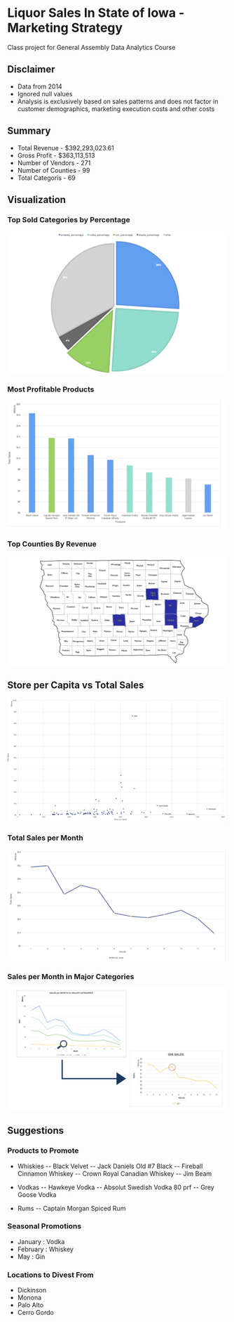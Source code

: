# Liquor Sales In State of Iowa - Marketing Strategy 
Class project for General Assembly Data Analytics Course

## Disclaimer
 - Data from 2014
 - Ignored null values
 - Analysis is exclusively based on sales patterns and does not factor in customer demographics, marketing execution costs and other costs


## Summary

- Total Revenue - $392,293,023.61 
- Gross Profit - $363,113,513
- Number of Vendors - 271
- Number of Counties - 99
- Total Categoris - 69

## Visualization

### Top Sold Categories by Percentage

![Screen Shot 2020-08-25 at 12.09.23 PM.png](https://github.com/spogoff/iowa_liquor_sales/blob/master/Assets/Screen%20Shot%202020-08-25%20at%2012.09.23%20PM.png?raw=true)

### Most Profitable Products

![Screen Shot 2020-08-25 at 12.09.58 PM.png](https://github.com/spogoff/iowa_liquor_sales/blob/master/Assets/Screen%20Shot%202020-08-25%20at%2012.09.58%20PM.png?raw=true)

### Top Counties By Revenue


![Screen Shot 2020-08-25 at 12.10.45 PM.png](https://github.com/spogoff/iowa_liquor_sales/blob/master/Assets/Screen%20Shot%202020-08-25%20at%2012.10.45%20PM.png?raw=true)

## Store per Capita vs Total Sales

![Screen Shot 2020-08-25 at 12.12.33 PM.png](https://github.com/spogoff/iowa_liquor_sales/blob/master/Assets/Screen%20Shot%202020-08-25%20at%2012.12.33%20PM.png?raw=true)

### Total Sales per Month


![Screen Shot 2020-08-25 at 12.13.59 PM.png](https://github.com/spogoff/iowa_liquor_sales/blob/master/Assets/Screen%20Shot%202020-08-25%20at%2012.13.59%20PM.png?raw=true)

### Sales per Month in Major Categories 

![Screen Shot 2020-08-25 at 12.14.10 PM.png](https://github.com/spogoff/iowa_liquor_sales/blob/master/Assets/Screen%20Shot%202020-08-25%20at%2012.14.10%20PM.png?raw=true)

## Suggestions

### Products to Promote

- Whiskies
   -- Black Velvet
   -- Jack Daniels Old #7 Black
   -- Fireball Cinnamon Whiskey
   -- Crown Royal Canadian Whiskey
   -- Jim Beam

- Vodkas
   -- Hawkeye Vodka
   -- Absolut Swedish Vodka 80 prf
   -- Grey Goose Vodka
   
- Rums
   -- Captain Morgan Spiced Rum
   
### Seasonal Promotions
 
- January : Vodka
- February : Whiskey
- May : Gin

### Locations to Divest From

- Dickinson
- Monona
- Palo Alto
- Cerro Gordo



   
   
